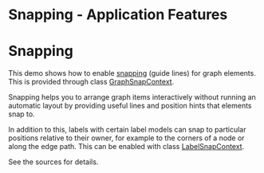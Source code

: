 <!--
 //////////////////////////////////////////////////////////////////////////////
 // @license
 // This file is part of yFiles for HTML 2.6.
 // Use is subject to license terms.
 //
 // Copyright (c) 2000-2023 by yWorks GmbH, Vor dem Kreuzberg 28,
 // 72070 Tuebingen, Germany. All rights reserved.
 //
 //////////////////////////////////////////////////////////////////////////////
-->
# Snapping - Application Features

# Snapping

This demo shows how to enable [snapping](https://docs.yworks.com/yfileshtml/#/dguide/interaction-snapping) (guide lines) for graph elements. This is provided through class [GraphSnapContext](https://docs.yworks.com/yfileshtml/#/api/GraphSnapContext).

Snapping helps you to arrange graph items interactively without running an automatic layout by providing useful lines and position hints that elements snap to.

In addition to this, labels with certain label models can snap to particular positions relative to their owner, for example to the corners of a node or along the edge path. This can be enabled with class [LabelSnapContext](https://docs.yworks.com/yfileshtml/#/api/LabelSnapContext).

See the sources for details.
